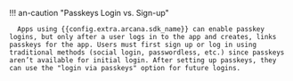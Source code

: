 !!! an-caution "Passkeys Login vs. Sign-up"

      Apps using {{config.extra.arcana.sdk_name}} can enable passkey logins, but only after a user logs in to the app and creates, links passkeys for the app. Users must first sign up or log in using traditional methods (social login, passwordless, etc.) since passkeys aren’t available for initial login. After setting up passkeys, they can use the "login via passkeys" option for future logins.